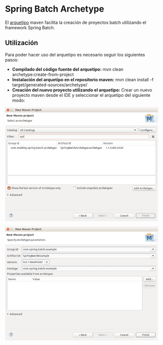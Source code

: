 # Spring Batch Archetype

El [arquetipo](https://maven.apache.org/guides/introduction/introduction-to-archetypes.html) maven facilita la creación de proyectos batch utilizando el framework Spring Batch.

## Utilización

Para poder hacer uso del arquetipo es necesario seguir los siguientes pasos:

* **Compilado del código fuente del arquetipo:** mvn clean archetype:create-from-project
* **Instalación del arquetipo en el repositorio maven:** mvn clean install -f target/generated-sources/archetype/
* **Creación del nuevo proyecto utilizando el arquetipo:** Crear un nuevo proyecto maven desde el IDE y seleccionar el arquetipo del siguiente modo:
 
<p align="center"><img src="..//..//Imagenes//[Maldiny]_Nuevo_Proyecto_Con_Arquetipos_Maven.png"></p>
<p align="center"><img src="..//..//Imagenes//[Maldiny]_Crear_proyecto_maven.png"></p>

